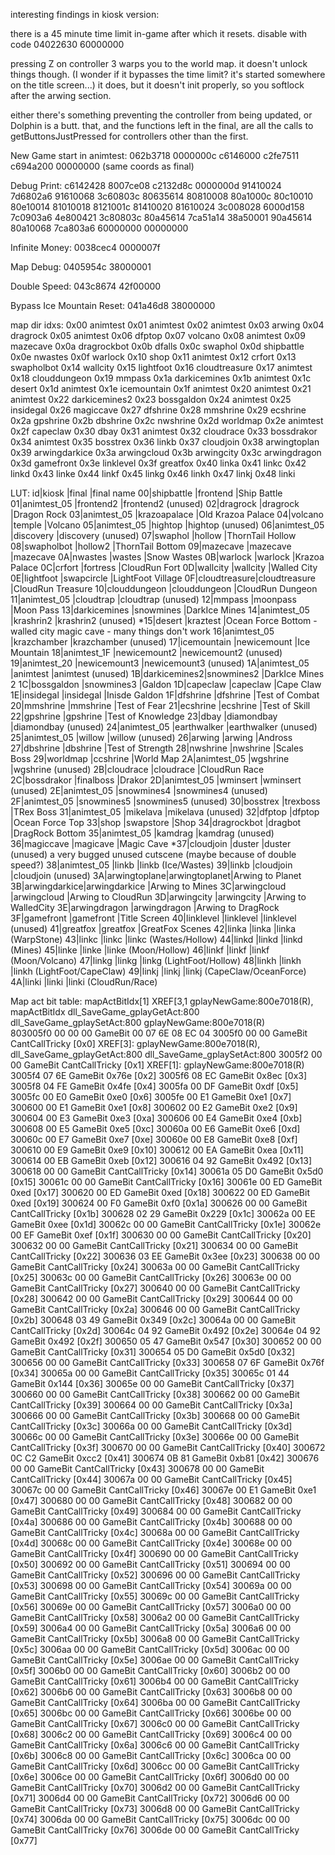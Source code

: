 interesting findings in kiosk version:

there is a 45 minute time limit in-game after which it resets. disable with code 04022630 60000000

pressing Z on controller 3 warps you to the world map. it doesn't unlock things though.
(I wonder if it bypasses the time limit? it's started somewhere on the title screen...)
it does, but it doesn't init properly, so you softlock after the arwing section.

either there's something preventing the controller from being updated, or Dolphin is a butt.
that, and the functions left in the final, are all the calls to getButtonsJustPressed for controllers other than the first.

New Game start in animtest:
062b3718 0000000c
c6146000 c2fe7511
c694a200 00000000
(same coords as final)

Debug Print:
c6142428 8007ce08
c2132d8c 0000000d
91410024 7d6802a6
91610068 3c60803c
80635614 80810008
80a1000c 80c10010
80e10014 81010018
8121001c 81410020
81610024 3c008028
6000d158 7c0903a6
4e800421 3c80803c
80a45614 7ca51a14
38a50001 90a45614
80a10068 7ca803a6
60000000 00000000

Infinite Money:
0038cec4 0000007f

Map Debug:
0405954c 38000001

Double Speed:
043c8674 42f00000

Bypass Ice Mountain Reset:
041a46d8 38000000

map dir idxs:
0x00 animtest
0x01 animtest
0x02 animtest
0x03 arwing
0x04 dragrock
0x05 animtest
0x06 dfptop
0x07 volcano
0x08 animtest
0x09 mazecave
0x0a dragrockbot
0x0b dfalls
0x0c swaphol
0x0d shipbattle
0x0e nwastes
0x0f warlock
0x10 shop
0x11 animtest
0x12 crfort
0x13 swapholbot
0x14 wallcity
0x15 lightfoot
0x16 cloudtreasure
0x17 animtest
0x18 clouddungeon
0x19 mmpass
0x1a darkicemines
0x1b animtest
0x1c desert
0x1d animtest
0x1e icemountain
0x1f animtest
0x20 animtest
0x21 animtest
0x22 darkicemines2
0x23 bossgaldon
0x24 animtest
0x25 insidegal
0x26 magiccave
0x27 dfshrine
0x28 mmshrine
0x29 ecshrine
0x2a gpshrine
0x2b dbshrine
0x2c nwshrine
0x2d worldmap
0x2e animtest
0x2f capeclaw
0x30 dbay
0x31 animtest
0x32 cloudrace
0x33 bossdrakor
0x34 animtest
0x35 bosstrex
0x36 linkb
0x37 cloudjoin
0x38 arwingtoplan
0x39 arwingdarkice
0x3a arwingcloud
0x3b arwingcity
0x3c arwingdragon
0x3d gamefront
0x3e linklevel
0x3f greatfox
0x40 linka
0x41 linkc
0x42 linkd
0x43 linke
0x44 linkf
0x45 linkg
0x46 linkh
0x47 linkj
0x48 linki

LUT:
 id|kiosk        |final         |final name
 00|shipbattle   |frontend      |Ship Battle
 01|animtest_05  |frontend2     |frontend2 (unused)
 02|dragrock     |dragrock      |Dragon Rock
 03|animtest_05  |krazoapalace  |Old Krazoa Palace
 04|volcano      |temple        |Volcano
 05|animtest_05  |hightop       |hightop (unused)
 06|animtest_05  |discovery     |discovery (unused)
 07|swaphol      |hollow        |ThornTail Hollow
 08|swapholbot   |hollow2       |ThornTail Bottom
 09|mazecave     |mazecave      |mazecave
 0A|nwastes      |wastes        |Snow Wastes
 0B|warlock      |warlock       |Krazoa Palace
 0C|crfort       |fortress      |CloudRun Fort
 0D|wallcity     |wallcity      |Walled City
 0E|lightfoot    |swapcircle    |LightFoot Village
 0F|cloudtreasure|cloudtreasure |CloudRun Treasure
 10|clouddungeon |clouddungeon  |CloudRun Dungeon
 11|animtest_05  |cloudtrap     |cloudtrap (unused)
 12|mmpass       |moonpass      |Moon Pass
 13|darkicemines |snowmines     |DarkIce Mines
 14|animtest_05  |krashrin2     |krashrin2 (unused)
*15|desert       |kraztest      |Ocean Force Bottom  - walled city magic cave - many things don't work
 16|animtest_05  |krazchamber   |krazchamber (unused)
 17|icemountain  |newicemount   |Ice Mountain
 18|animtest_1F  |newicemount2  |newicemount2 (unused)
 19|animtest_20  |newicemount3  |newicemount3 (unused)
 1A|animtest_05  |animtest      |animtest (unused)
 1B|darkicemines2|snowmines2    |DarkIce Mines 2
 1C|bossgaldon   |snowmines3    |Galdon
 1D|capeclaw     |capeclaw      |Cape Claw
 1E|insidegal    |insidegal     |Inisde Galdon
 1F|dfshrine     |dfshrine      |Test of Combat
 20|mmshrine     |mmshrine      |Test of Fear
 21|ecshrine     |ecshrine      |Test of Skill
 22|gpshrine     |gpshrine      |Test of Knowledge
 23|dbay         |diamondbay    |diamondbay (unused)
 24|animtest_05  |earthwalker   |earthwalker (unused)
 25|animtest_05  |willow        |willow (unused)
 26|arwing       |arwing        |Andross
 27|dbshrine     |dbshrine      |Test of Strength
 28|nwshrine     |nwshrine      |Scales Boss
 29|worldmap     |ccshrine      |World Map
 2A|animtest_05  |wgshrine      |wgshrine (unused)
 2B|cloudrace    |cloudrace     |CloudRun Race
 2C|bossdrakor   |finalboss     |Drakor
 2D|animtest_05  |wminsert      |wminsert (unused)
 2E|animtest_05  |snowmines4    |snowmines4 (unused)
 2F|animtest_05  |snowmines5    |snowmines5 (unused)
 30|bosstrex     |trexboss      |TRex Boss
 31|animtest_05  |mikelava      |mikelava (unused)
 32|dfptop       |dfptop        |Ocean Force Top
 33|shop         |swapstore     |Shop
 34|dragrockbot  |dragbot       |DragRock Bottom
 35|animtest_05  |kamdrag       |kamdrag (unused)
 36|magiccave    |magicave      |Magic Cave
*37|cloudjoin    |duster        |duster (unused)  a very bugged unused cutscene (maybe because of double speed?)
 38|animtest_05  |linkb         |linkb (Ice/Wastes)
 39|linkb        |cloudjoin     |cloudjoin (unused)
 3A|arwingtoplane|arwingtoplanet|Arwing to Planet
 3B|arwingdarkice|arwingdarkice |Arwing to Mines
 3C|arwingcloud  |arwingcloud   |Arwing to CloudRun
 3D|arwingcity   |arwingcity    |Arwing to WalledCity
 3E|arwingdragon |arwingdragon  |Arwing to DragRock
 3F|gamefront    |gamefront     |Title Screen
 40|linklevel    |linklevel     |linklevel (unused)
 41|greatfox     |greatfox      |GreatFox Scenes
 42|linka        |linka         |linka (WarpStone)
 43|linkc        |linkc         |linkc (Wastes/Hollow)
 44|linkd        |linkd         |linkd (Mines)
 45|linke        |linke         |linke (Moon/Hollow)
 46|linkf        |linkf         |linkf (Moon/Volcano)
 47|linkg        |linkg         |linkg (LightFoot/Hollow)
 48|linkh        |linkh         |linkh (LightFoot/CapeClaw)
 49|linkj        |linkj         |linkj (CapeClaw/OceanForce)
 4A|linki        |linki         |linki (CloudRun/Race)

Map act bit table:
mapActBitIdx[1]            XREF[3,1  gplayNewGame:800e7018(R),
mapActBitIdx                         dll_SaveGame_gplayGetAct:800
                                     dll_SaveGame_gplaySetAct:800
                                     gplayNewGame:800e7018(R)  
803005f0 00 00 00     GameBit
       00 07 6E
       08 EC 04
   3005f0 00 00        GameBit  CantCallTricky          [0x0]                         XREF[3]:   gplayNewGame:800e7018(R),
                                                                                                dll_SaveGame_gplayGetAct:800
                                                                                                dll_SaveGame_gplaySetAct:800
   3005f2 00 00        GameBit  CantCallTricky          [0x1]                         XREF[1]:   gplayNewGame:800e7018(R)  
   3005f4 07 6E        GameBit  0x76e                   [0x2]
   3005f6 08 EC        GameBit  0x8ec                   [0x3]
   3005f8 04 FE        GameBit  0x4fe                   [0x4]
   3005fa 00 DF        GameBit  0xdf                    [0x5]
   3005fc 00 E0        GameBit  0xe0                    [0x6]
   3005fe 00 E1        GameBit  0xe1                    [0x7]
   300600 00 E1        GameBit  0xe1                    [0x8]
   300602 00 E2        GameBit  0xe2                    [0x9]
   300604 00 E3        GameBit  0xe3                    [0xa]
   300606 00 E4        GameBit  0xe4                    [0xb]
   300608 00 E5        GameBit  0xe5                    [0xc]
   30060a 00 E6        GameBit  0xe6                    [0xd]
   30060c 00 E7        GameBit  0xe7                    [0xe]
   30060e 00 E8        GameBit  0xe8                    [0xf]
   300610 00 E9        GameBit  0xe9                    [0x10]
   300612 00 EA        GameBit  0xea                    [0x11]
   300614 00 EB        GameBit  0xeb                    [0x12]
   300616 04 92        GameBit  0x492                   [0x13]
   300618 00 00        GameBit  CantCallTricky          [0x14]
   30061a 05 D0        GameBit  0x5d0                   [0x15]
   30061c 00 00        GameBit  CantCallTricky          [0x16]
   30061e 00 ED        GameBit  0xed                    [0x17]
   300620 00 ED        GameBit  0xed                    [0x18]
   300622 00 ED        GameBit  0xed                    [0x19]
   300624 00 F0        GameBit  0xf0                    [0x1a]
   300626 00 00        GameBit  CantCallTricky          [0x1b]
   300628 02 29        GameBit  0x229                   [0x1c]
   30062a 00 EE        GameBit  0xee                    [0x1d]
   30062c 00 00        GameBit  CantCallTricky          [0x1e]
   30062e 00 EF        GameBit  0xef                    [0x1f]
   300630 00 00        GameBit  CantCallTricky          [0x20]
   300632 00 00        GameBit  CantCallTricky          [0x21]
   300634 00 00        GameBit  CantCallTricky          [0x22]
   300636 03 EE        GameBit  0x3ee                   [0x23]
   300638 00 00        GameBit  CantCallTricky          [0x24]
   30063a 00 00        GameBit  CantCallTricky          [0x25]
   30063c 00 00        GameBit  CantCallTricky          [0x26]
   30063e 00 00        GameBit  CantCallTricky          [0x27]
   300640 00 00        GameBit  CantCallTricky          [0x28]
   300642 00 00        GameBit  CantCallTricky          [0x29]
   300644 00 00        GameBit  CantCallTricky          [0x2a]
   300646 00 00        GameBit  CantCallTricky          [0x2b]
   300648 03 49        GameBit  0x349                   [0x2c]
   30064a 00 00        GameBit  CantCallTricky          [0x2d]
   30064c 04 92        GameBit  0x492                   [0x2e]
   30064e 04 92        GameBit  0x492                   [0x2f]
   300650 05 47        GameBit  0x547                   [0x30]
   300652 00 00        GameBit  CantCallTricky          [0x31]
   300654 05 D0        GameBit  0x5d0                   [0x32]
   300656 00 00        GameBit  CantCallTricky          [0x33]
   300658 07 6F        GameBit  0x76f                   [0x34]
   30065a 00 00        GameBit  CantCallTricky          [0x35]
   30065c 01 44        GameBit  0x144                   [0x36]
   30065e 00 00        GameBit  CantCallTricky          [0x37]
   300660 00 00        GameBit  CantCallTricky          [0x38]
   300662 00 00        GameBit  CantCallTricky          [0x39]
   300664 00 00        GameBit  CantCallTricky          [0x3a]
   300666 00 00        GameBit  CantCallTricky          [0x3b]
   300668 00 00        GameBit  CantCallTricky          [0x3c]
   30066a 00 00        GameBit  CantCallTricky          [0x3d]
   30066c 00 00        GameBit  CantCallTricky          [0x3e]
   30066e 00 00        GameBit  CantCallTricky          [0x3f]
   300670 00 00        GameBit  CantCallTricky          [0x40]
   300672 0C C2        GameBit  0xcc2                   [0x41]
   300674 0B 81        GameBit  0xb81                   [0x42]
   300676 00 00        GameBit  CantCallTricky          [0x43]
   300678 00 00        GameBit  CantCallTricky          [0x44]
   30067a 00 00        GameBit  CantCallTricky          [0x45]
   30067c 00 00        GameBit  CantCallTricky          [0x46]
   30067e 00 E1        GameBit  0xe1                    [0x47]
   300680 00 00        GameBit  CantCallTricky          [0x48]
   300682 00 00        GameBit  CantCallTricky          [0x49]
   300684 00 00        GameBit  CantCallTricky          [0x4a]
   300686 00 00        GameBit  CantCallTricky          [0x4b]
   300688 00 00        GameBit  CantCallTricky          [0x4c]
   30068a 00 00        GameBit  CantCallTricky          [0x4d]
   30068c 00 00        GameBit  CantCallTricky          [0x4e]
   30068e 00 00        GameBit  CantCallTricky          [0x4f]
   300690 00 00        GameBit  CantCallTricky          [0x50]
   300692 00 00        GameBit  CantCallTricky          [0x51]
   300694 00 00        GameBit  CantCallTricky          [0x52]
   300696 00 00        GameBit  CantCallTricky          [0x53]
   300698 00 00        GameBit  CantCallTricky          [0x54]
   30069a 00 00        GameBit  CantCallTricky          [0x55]
   30069c 00 00        GameBit  CantCallTricky          [0x56]
   30069e 00 00        GameBit  CantCallTricky          [0x57]
   3006a0 00 00        GameBit  CantCallTricky          [0x58]
   3006a2 00 00        GameBit  CantCallTricky          [0x59]
   3006a4 00 00        GameBit  CantCallTricky          [0x5a]
   3006a6 00 00        GameBit  CantCallTricky          [0x5b]
   3006a8 00 00        GameBit  CantCallTricky          [0x5c]
   3006aa 00 00        GameBit  CantCallTricky          [0x5d]
   3006ac 00 00        GameBit  CantCallTricky          [0x5e]
   3006ae 00 00        GameBit  CantCallTricky          [0x5f]
   3006b0 00 00        GameBit  CantCallTricky          [0x60]
   3006b2 00 00        GameBit  CantCallTricky          [0x61]
   3006b4 00 00        GameBit  CantCallTricky          [0x62]
   3006b6 00 00        GameBit  CantCallTricky          [0x63]
   3006b8 00 00        GameBit  CantCallTricky          [0x64]
   3006ba 00 00        GameBit  CantCallTricky          [0x65]
   3006bc 00 00        GameBit  CantCallTricky          [0x66]
   3006be 00 00        GameBit  CantCallTricky          [0x67]
   3006c0 00 00        GameBit  CantCallTricky          [0x68]
   3006c2 00 00        GameBit  CantCallTricky          [0x69]
   3006c4 00 00        GameBit  CantCallTricky          [0x6a]
   3006c6 00 00        GameBit  CantCallTricky          [0x6b]
   3006c8 00 00        GameBit  CantCallTricky          [0x6c]
   3006ca 00 00        GameBit  CantCallTricky          [0x6d]
   3006cc 00 00        GameBit  CantCallTricky          [0x6e]
   3006ce 00 00        GameBit  CantCallTricky          [0x6f]
   3006d0 00 00        GameBit  CantCallTricky          [0x70]
   3006d2 00 00        GameBit  CantCallTricky          [0x71]
   3006d4 00 00        GameBit  CantCallTricky          [0x72]
   3006d6 00 00        GameBit  CantCallTricky          [0x73]
   3006d8 00 00        GameBit  CantCallTricky          [0x74]
   3006da 00 00        GameBit  CantCallTricky          [0x75]
   3006dc 00 00        GameBit  CantCallTricky          [0x76]
   3006de 00 00        GameBit  CantCallTricky          [0x77]
